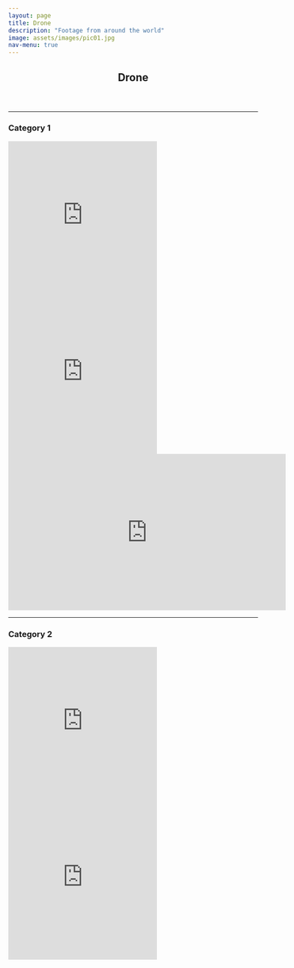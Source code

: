 ```yaml
---
layout: page
title: Drone
description: "Footage from around the world"
image: assets/images/pic01.jpg
nav-menu: true
---
```


<div id="main" class="alt">

<section id="one">
	<div class="inner">
		<header class="major">
			<h1>Drone</h1>
		</header>

<hr class="major" />

<div class="row 200%">
<div class="12u$ 12u$(medium)">

<!-- Start section -->

<div class="box alt" >
<h3>Category 1</h3>
	<div class="row 50% uniform" id="category1">
    <!-- Row -->
		<div class="6u"><span class="image fit"><img src="{% link assets/drone/DJI_0356.jpg %}" alt="" class="droneImage"/></span></div>
		<div class="6u"><span class="image fit"><img src="{% link assets/drone/DJI_0523.jpg %}" alt="" /></span></div>
		<!-- Row -->
		<div class="4u"><span class="image fit"><img src="{% link assets/drone/DJI_0523.jpg %}" alt="" /></span></div>
		<div class="4u"><span class="image fit"><img src="{% link assets/drone/DJI_0356.jpg %}" alt="" /></span></div>
		<div class="4u$"><span class="image fit"><img src="{% link assets/drone/DJI_0523.jpg %}" alt="" /></span></div>
    <!-- Row -->
    <iframe class="6u"  height="315" src="https://www.youtube.com/embed/Y4qqPq0f2-8" title="YouTube video player" frameborder="0" allow="accelerometer; autoplay; clipboard-write; encrypted-media; gyroscope; picture-in-picture" allowfullscreen></iframe>
    <iframe class="6u"  height="315" src="https://www.youtube.com/embed/Y4qqPq0f2-8" title="YouTube video player" frameborder="0" allow="accelerometer; autoplay; clipboard-write; encrypted-media; gyroscope; picture-in-picture" allowfullscreen></iframe>
	<!--Row-->
	<iframe class="6u" width="560" height="315" src="https://www.youtube.com/embed/3dIVesHEAzc" title="YouTube video player" frameborder="0" allow="accelerometer; autoplay; clipboard-write; encrypted-media; gyroscope; picture-in-picture" allowfullscreen></iframe>
	</div>
</div>

<!-- End section -->
<!-- Start section -->

<hr class="major" />

<div class="box alt" >
<h3>Category 2</h3>
	<div class="row 50% uniform" id="category2">
    <!-- Row -->
		<div class="3u"><span class="image fit"><img src="{% link assets/drone/DJI_0356.jpg %}" alt="" class="droneImage"/></span></div>
		<div class="3u"><span class="image fit"><img src="{% link assets/drone/DJI_0523.jpg %}" alt="" /></span></div>
		<div class="3u"><span class="image fit"><img src="{% link assets/drone/DJI_0356.jpg %}" alt="" class="droneImage"/></span></div>
		<div class="3u"><span class="image fit"><img src="{% link assets/drone/DJI_0523.jpg %}" alt="" /></span></div>
    <!-- Row -->
    <iframe class="6u"  height="315" src="https://www.youtube.com/embed/Y4qqPq0f2-8" title="YouTube video player" frameborder="0" allow="accelerometer; autoplay; clipboard-write; encrypted-media; gyroscope; picture-in-picture" allowfullscreen></iframe>
    <iframe class="6u"  height="315" src="https://www.youtube.com/embed/Y4qqPq0f2-8" title="YouTube video player" frameborder="0" allow="accelerometer; autoplay; clipboard-write; encrypted-media; gyroscope; picture-in-picture" allowfullscreen></iframe>
		<!-- Row -->
		<div class="6u"><span class="image fit"><img src="{% link assets/drone/DJI_0523.jpg %}" alt="" /></span></div>
		<div class="6u"><span class="image fit"><img src="{% link assets/drone/DJI_0356.jpg %}" alt="" /></span></div>
	</div>
</div>

<!-- End section -->
<!-- Add more sections here.  -->

</div>
</div>
</div>
</section>
</div>
